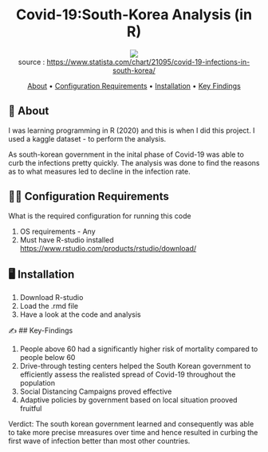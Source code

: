 <div align="center">

# Covid-19:South-Korea Analysis (in R)

<img src='http://cdn.statcdn.com/Infographic/images/normal/21095.jpeg'> <br>
source : https://www.statista.com/chart/21095/covid-19-infections-in-south-korea/ <br>
  
[About](#about) •
[Configuration Requirements](#configuration-requirements) •
[Installation](#installation) •
[Key Findings](#key)  
  
</div>

## 📒 About <a name="about"></a>

I was learning programming in R (2020) and this is when I did this project. I used a kaggle dataset - to perform the analysis. 

As south-korean government in the inital phase of Covid-19 was able to curb the infections pretty quickly. The analysis was done to find the reasons as to what measures led to decline in the infection rate.

## 👨‍💻 Configuration Requirements <a name="configuration-requirements"></a>

What is the required configuration for running this code
1. OS requirements - Any
2. Must have R-studio installed https://www.rstudio.com/products/rstudio/download/

## 🖥️ Installation <a name="installation"></a>

1. Download R-studio
2. Load the .rmd file
3. Have a look at the code and analysis

✍️ ## Key-Findings <a name="key"></a>

1. People above 60 had a significantly higher risk of mortality compared to people below 60
2. Drive-through testing centers helped the South Korean government to efficiently assess the realisted spread of Covid-19 throughout the population
3. Social Distancing Campaigns proved effective
4. Adaptive policies by government based on local situation prooved fruitful

Verdict: The south korean government learned and consequently was able to take more precise mreasures over time and hence resulted in curbing the first wave of infection better than most other countries.


